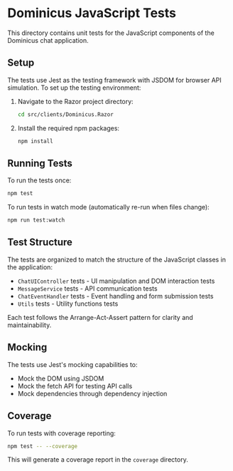 # Dominicus JavaScript Tests

This directory contains unit tests for the JavaScript components of the Dominicus chat application.

## Setup

The tests use Jest as the testing framework with JSDOM for browser API simulation. To set up the testing environment:

1. Navigate to the Razor project directory:
   ```bash
   cd src/clients/Dominicus.Razor
   ```

2. Install the required npm packages:
   ```bash
   npm install
   ```

## Running Tests

To run the tests once:
```bash
npm test
```

To run tests in watch mode (automatically re-run when files change):
```bash
npm run test:watch
```

## Test Structure

The tests are organized to match the structure of the JavaScript classes in the application:

- `ChatUIController` tests - UI manipulation and DOM interaction tests
- `MessageService` tests - API communication tests
- `ChatEventHandler` tests - Event handling and form submission tests
- `Utils` tests - Utility functions tests

Each test follows the Arrange-Act-Assert pattern for clarity and maintainability.

## Mocking

The tests use Jest's mocking capabilities to:
- Mock the DOM using JSDOM
- Mock the fetch API for testing API calls
- Mock dependencies through dependency injection

## Coverage

To run tests with coverage reporting:
```bash
npm test -- --coverage
```

This will generate a coverage report in the `coverage` directory. 